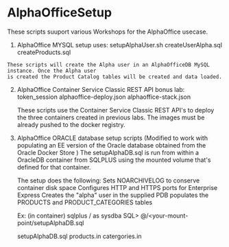 # AlphaOfficeSetup

These scripts suuport various Workshops for the AlphaOffice usecase.
  
  1) AlphaOffice MYSQL setup uses:
     setupAlphaUser.sh
     createUserAlpha.sql
     createProducts.sql
  
    These scripts will create the Alpha user in an AlphaOfficeDB MySQL instance. Once the Alpha user
    is created the Product Catalog tables will be created and data loaded.
  
  2) AlphaOffice Container Service Classic REST API bonus lab:
     token_session
     alphaoffice-deploy.json
     alphaoffice-stack.json
     
     These scripts use the Container Service Classic REST API's to deploy the three containers
     created in previous labs. The images must be already pushed to the docker registry.
     
  3) AlphaOffice ORACLE database setup scripts (Modified to work with populating an EE version of
     the Oracle database obtained from the Oracle Docker Store
     )
     The setupAlphaDB.sql is run from within a OracleDB container from SQLPLUS using the mounted
     volume that's defined for that container.
     
     The setup does the following:
       Sets NOARCHIVELOG to conserve container disk space
       Configures HTTP and HTTPS ports for Enterprise Express
       Creates the "alpha" user in the supplied PDB
       populates the PRODUCTS and PRODUCT_CATEGORIES tables
       
     Ex: (in container)
       sqlplus / as sysdba
       SQL> @/<your-mount-point/setupAlphaDB.sql
     
       setupAlphaDB.sql
       products.in
       catergories.in
  
